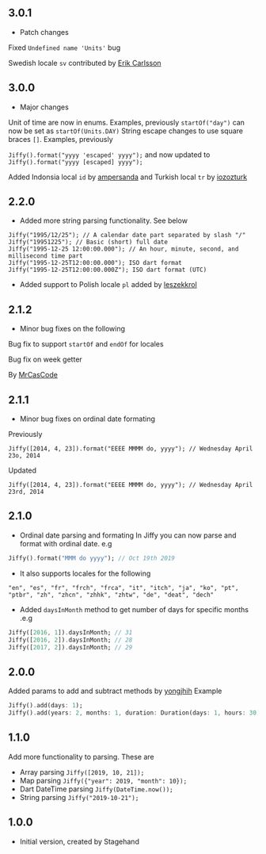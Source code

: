 ## 3.0.1

- Patch changes

Fixed `Undefined name 'Units'` bug

Swedish locale `sv` contributed by [Erik Carlsson](https://github.com/ercadev)

## 3.0.0

- Major changes

Unit of time are now in enums. Examples, previously `startOf("day")` can now be set as `startOf(Units.DAY)`
String escape changes to use square braces `[]`. Examples, previously
 
`Jiffy().format("yyyy 'escaped' yyyy");` and now updated to `Jiffy().format("yyyy [escaped] yyyy");`

Added Indonsia local `id` by [ampersanda](https://github.com/ampersanda) and Turkish local `tr` by [iozozturk](https://github.com/iozozturk)


## 2.2.0

- Added more string parsing functionality. See below

```
Jiffy("1995/12/25"); // A calendar date part separated by slash "/"
Jiffy("19951225"); // Basic (short) full date
Jiffy("1995-12-25 12:00:00.000"); // An hour, minute, second, and millisecond time part
Jiffy("1995-12-25T12:00:00.000"); ISO dart format
Jiffy("1995-12-25T12:00:00.000Z"); ISO dart format (UTC)
```

- Added support to Polish locale `pl` added by [leszekkrol](https://github.com/leszekkrol)

## 2.1.2

- Minor bug fixes on the following

Bug fix to support `startOf` and `endOf` for locales

Bug fix on week getter

By [MrCasCode](https://github.com/MrCasCode)

## 2.1.1

- Minor bug fixes on ordinal date formating

Previously

`Jiffy([2014, 4, 23]).format("EEEE MMMM do, yyyy"); // Wednesday April 23o, 2014`

Updated

`Jiffy([2014, 4, 23]).format("EEEE MMMM do, yyyy"); // Wednesday April 23rd, 2014`

## 2.1.0

- Ordinal date parsing and formating
In Jiffy you can now parse and format with ordinal date. e.g
```dart
Jiffy().format("MMM do yyyy"); // Oct 19th 2019
```
- It also supports locales for the following

`"en", "es", "fr", "frch", "frca", "it", "itch", "ja", "ko", "pt", "ptbr", "zh", "zhcn", "zhhk", "zhtw", "de", "deat", "dech"`

- Added `daysInMonth` method to get number of days for specific months .e.g
```dart
Jiffy([2016, 1]).daysInMonth; // 31
Jiffy([2016, 2]).daysInMonth; // 28
Jiffy([2017, 2]).daysInMonth; // 29
```

## 2.0.0

Added params to add and subtract methods by [yongjhih](https://github.com/yongjhih)
Example
```dart
Jiffy().add(days: 1);
Jiffy().add(years: 2, months: 1, duration: Duration(days: 1, hours: 30));
```

## 1.1.0

Add more functionality to parsing. These are
- Array parsing `Jiffy([2019, 10, 21]);`
- Map parsing `Jiffy({"year": 2019, "month": 10});`
- Dart DateTime parsing `Jiffy(DateTime.now());`
- String parsing `Jiffy("2019-10-21");`

## 1.0.0

- Initial version, created by Stagehand
